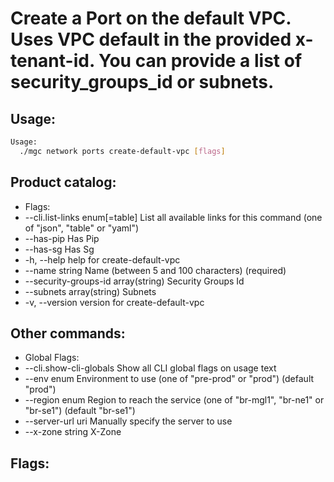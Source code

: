 # Create a Port on the default VPC. Uses VPC default in the provided x-tenant-id. You can provide a list of security_groups_id or subnets.

## Usage:
```bash
Usage:
  ./mgc network ports create-default-vpc [flags]
```

## Product catalog:
- Flags:
- --cli.list-links enum[=table]        List all available links for this command (one of "json", "table" or "yaml")
- --has-pip                            Has Pip
- --has-sg                             Has Sg
- -h, --help                               help for create-default-vpc
- --name string                        Name (between 5 and 100 characters) (required)
- --security-groups-id array(string)   Security Groups Id
- --subnets array(string)              Subnets
- -v, --version                            version for create-default-vpc

## Other commands:
- Global Flags:
- --cli.show-cli-globals   Show all CLI global flags on usage text
- --env enum               Environment to use (one of "pre-prod" or "prod") (default "prod")
- --region enum            Region to reach the service (one of "br-mgl1", "br-ne1" or "br-se1") (default "br-se1")
- --server-url uri         Manually specify the server to use
- --x-zone string          X-Zone

## Flags:
```bash

```

